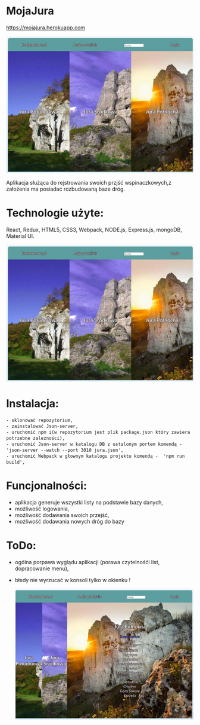 #   MojaJura

https://mojajura.herokuapp.com

![Alt text](
     https://github.com/Luqapo/MojaJura/blob/master/img/Zrzut%20ekranu%20z%202018-09-19%2016-18-51%20%5Bwww.imagesplitter.net%5D.jpeg
    )

Aplikacja służąca do rejstrowania swoich przjść wspinaczkowych,z założenia ma posiadać rozbudowaną baze dróg.


# Technologie użyte: 
React, Redux, HTML5, CSS3, Webpack, NODE.js, Express.js, mongoDB, Material UI.

![Alt text](
     https://github.com/Luqapo/MojaJura/blob/master/img/Zrzut%20ekranu%20z%202018-09-19%2016-18-51%20%5Bwww.imagesplitter.net%5D.jpeg
    )

# Instalacja: 
    - sklonować repozytorium,
    - zainstalować Json-server,
    - uruchomić npm i(w repozytorium jest plik package.json który zawiera potrzebne zależności),
    - uruchomić Json-server w katalogu DB z ustalonym portem komendą -  'json-server --watch --port 3010 jura.json',
    - uruchomić Webpack w głownym katalogu projektu komendą -  'npm run build',
    
# Funcjonalności:
  - aplikacja generuje wszystki listy na podstawie bazy danych,
  - możliwość logowania,
  - możliwość dodawania swoich przejść,
  - możliwość dodawania nowych dróg do bazy


# ToDo:
- ogólna porpawa wyglądu aplikacji (porawa czytelnośći list, dopracowanie menu),
- błedy nie wyrzucać w konsoli tylko w okienku !

 

  ![alt text](https://github.com/Luqapo/MojaJura/blob/master/img/Zrzut%20ekranu%20z%202018-09-19%2016-19-33%20%5Bwww.imagesplitter.net%5D.jpeg)

